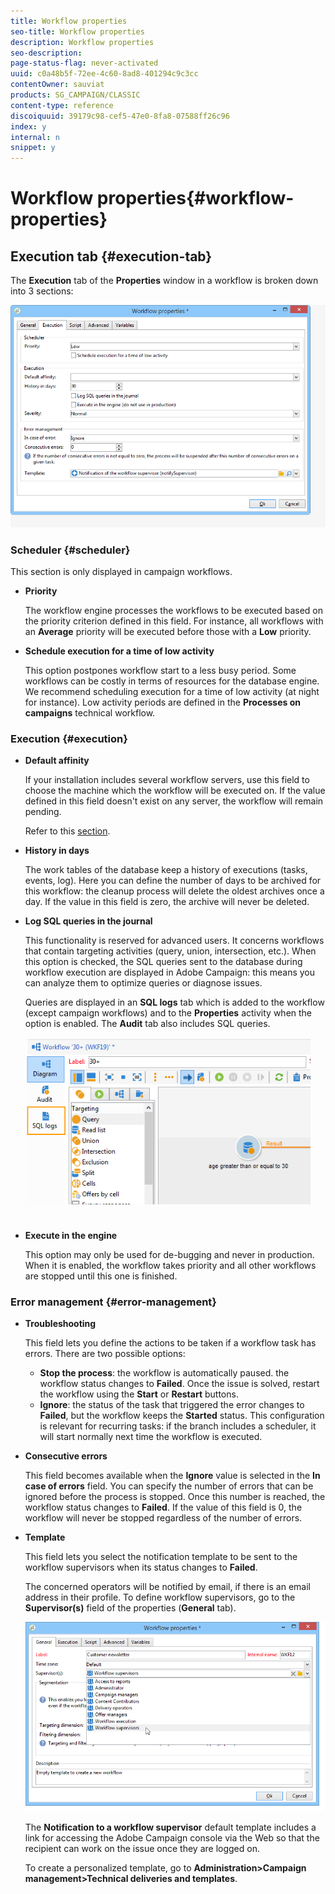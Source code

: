 ```yaml
---
title: Workflow properties
seo-title: Workflow properties
description: Workflow properties
seo-description: 
page-status-flag: never-activated
uuid: c0a48b5f-72ee-4c60-8ad8-401294c9c3cc
contentOwner: sauviat
products: SG_CAMPAIGN/CLASSIC
content-type: reference
discoiquuid: 39179c98-cef5-47e0-8fa8-07588ff26c96
index: y
internal: n
snippet: y
---
```


# Workflow properties{#workflow-properties}

## Execution tab {#execution-tab}

The **Execution** tab of the **Properties** window in a workflow is broken down into 3 sections:

![](assets/wf_execution_tab.png)

### Scheduler {#scheduler}

This section is only displayed in campaign workflows.

* **Priority**

  The workflow engine processes the workflows to be executed based on the priority criterion defined in this field. For instance, all workflows with an **Average** priority will be executed before those with a **Low** priority.

* **Schedule execution for a time of low activity**

  This option postpones workflow start to a less busy period. Some workflows can be costly in terms of resources for the database engine. We recommend scheduling execution for a time of low activity (at night for instance). Low activity periods are defined in the **Processes on campaigns** technical workflow.

### Execution {#execution}

* **Default affinity**

  If your installation includes several workflow servers, use this field to choose the machine which the workflow will be executed on. If the value defined in this field doesn't exist on any server, the workflow will remain pending.

  Refer to this [section](../../installation/using/configuring-campaign-server.md#high-availability-workflows-and-affinities).

* **History in days**

  The work tables of the database keep a history of executions (tasks, events, log). Here you can define the number of days to be archived for this workflow: the cleanup process will delete the oldest archives once a day. If the value in this field is zero, the archive will never be deleted.

* **Log SQL queries in the journal**

  This functionality is reserved for advanced users. It concerns workflows that contain targeting activities (query, union, intersection, etc.). When this option is checked, the SQL queries sent to the database during workflow execution are displayed in Adobe Campaign: this means you can analyze them to optimize queries or diagnose issues.

  Queries are displayed in an **SQL logs** tab which is added to the workflow (except campaign workflows) and to the **Properties** activity when the option is enabled. The **Audit** tab also includes SQL queries. 

  ![](assets/wf_tab_log_sql.png)

* **Execute in the engine**

  This option may only be used for de-bugging and never in production. When it is enabled, the workflow takes priority and all other workflows are stopped until this one is finished.

### Error management {#error-management}

* **Troubleshooting**

  This field lets you define the actions to be taken if a workflow task has errors. There are two possible options:

    * **Stop the process**: the workflow is automatically paused. the workflow status changes to **Failed**. Once the issue is solved, restart the workflow using the **Start** or **Restart** buttons.
    * **Ignore**: the status of the task that triggered the error changes to **Failed**, but the workflow keeps the **Started** status. This configuration is relevant for recurring tasks: if the branch includes a scheduler, it will start normally next time the workflow is executed.

* **Consecutive errors**

  This field becomes available when the **Ignore** value is selected in the **In case of errors** field. You can specify the number of errors that can be ignored before the process is stopped. Once this number is reached, the workflow status changes to **Failed**. If the value of this field is 0, the workflow will never be stopped regardless of the number of errors.

* **Template**

  This field lets you select the notification template to be sent to the workflow supervisors when its status changes to **Failed**.

  The concerned operators will be notified by email, if there is an email address in their profile. To define workflow supervisors, go to the **Supervisor(s)** field of the properties (**General** tab).

  ![](assets/wf-properties_select-supervisors.png)

  The **Notification to a workflow supervisor** default template includes a link for accessing the Adobe Campaign console via the Web so that the recipient can work on the issue once they are logged on.

  To create a personalized template, go to **Administration>Campaign management>Technical deliveries and templates**.

